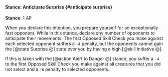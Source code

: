 #### Stance: Anticipate Surprise {#anticipate surprise}
**Stance**: 1 AP

When you declare this intention, you prepare yourself for an exceptionally fast opponent. While in this stance, declare any number of opponents to anticipate their movements. The first Opposed Skill Check you make against each selected opponent suffers a `-4` penalty, but the opponents cannot gain the [@state Surprise @] state over you by having a high [@skill Initiative @].

If this is taken with the [@action Alert to Danger @] stance, you suffer a `-4` to the first Opposed Skill Check you make against all creatures that you did not select and a `-6` penalty to selected opponents.
